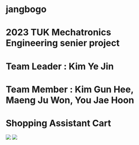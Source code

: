 # jangbogo
# 2023 TUK Mechatronics Engineering senier project
# Team Leader : Kim Ye Jin
# Team Member : Kim Gun Hee, Maeng Ju Won, You Jae Hoon

# Shopping Assistant Cart


<tr>
  <img src="https://img.shields.io/badge/Python-3776AB?style=flat-square&logo=python&logoColor=white"/>
</tr>
<tr>
  <img src="https://img.shields.io/badge/C-A8B9CC?style=flat-square&logo=c&logoColor=black"/>
</tr>

